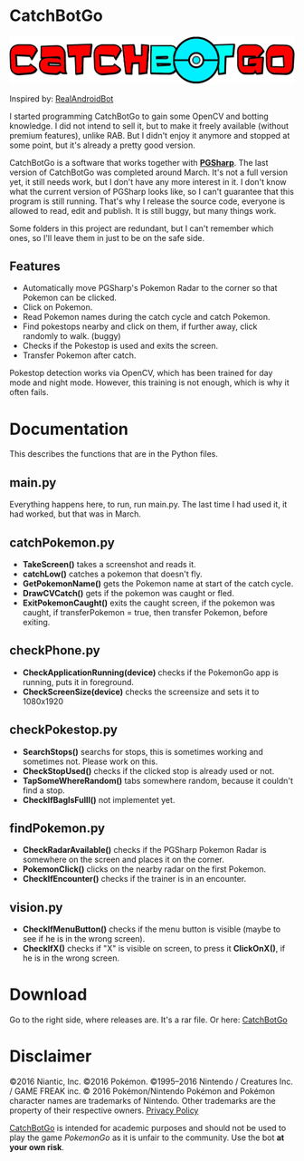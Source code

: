 # CatchBotGo


![Logo](https://github.com/Leaderide/CatchBotGo/blob/main/templates/picture.ico)

Inspired by: [RealAndroidBot](https://github.com/MerlionRock/RealAndroidBot)

I started programming CatchBotGo to gain some OpenCV and botting knowledge.
I did not intend to sell it, but to make it freely available (without premium features), unlike RAB.
But I didn't enjoy it anymore and stopped at some point, but it's already a pretty good version.

CatchBotGo is a software that works together with [**PGSharp**](https://www.pgsharp.com/). 
The last version of CatchBotGo was completed around March. 
It's not a full version yet, it still needs work, but I don't have any more interest in it.
I don't know what the current version of PGSharp looks like, 
so I can't guarantee that this program is still running.
That's why I release the source code, everyone is allowed to read, edit and publish.
It is still buggy, but many things work.

Some folders in this project are redundant, but I can't remember which ones, 
so I'll leave them in just to be on the safe side.

## Features
  * Automatically move PGSharp's Pokemon Radar to the corner so that Pokemon can be clicked.
  * Click on Pokemon.
  * Read Pokemon names during the catch cycle and catch Pokemon.
  * Find pokestops nearby and click on them, if further away, click randomly to walk. (buggy)
  * Checks if the Pokestop is used and exits the screen.
  * Transfer Pokemon after catch.

  
  
  Pokestop detection works via OpenCV, which has been trained for day mode and night mode. 
  However, this training is not enough, which is why it often fails.
 
 # Documentation
 This describes the functions that are in the Python files.
  ## main.py
  Everything happens here, to run, run main.py. The last time I had used it, it had worked, but that was in March.
  ## catchPokemon.py
  * **TakeScreen()** takes a screenshot and reads it.
  * **catchLow()** catches a pokemon that doesn't fly.
  * **GetPokemonName()** gets the Pokemon name at start of the catch cycle.
  * **DrawCVCatch()** gets if the pokemon was caught or fled.
  * **ExitPokemonCaught()** exits the caught screen, if the pokemon was caught, if transferPokemon = true, then transfer Pokemon, before exiting.
  ## checkPhone.py
  * **CheckApplicationRunning(device)** checks if the PokemonGo app is running, puts it in foreground.
  * **CheckScreenSize(device)** checks the screensize and sets it to 1080x1920
  ## checkPokestop.py
  * **SearchStops()** searchs for stops, this is sometimes working and sometimes not. Please work on this.
  * **CheckStopUsed()** checks if the clicked stop is already used or not.
  * **TapSomeWhereRandom()** tabs somewhere random, because it couldn't find a stop.
  * **CheckIfBagIsFulll()** not implementet yet.
  ## findPokemon.py
  * **CheckRadarAvailable()** checks if the PGSharp Pokemon Radar is somewhere on the screen and places it on the corner.
  * **PokemonClick()** clicks on the nearby radar on the first Pokemon.
  * **CheckIfEncounter()** checks if the trainer is in an encounter.
  ## vision.py
  * **CheckIfMenuButton()** checks if the menu button is visible (maybe to see if he is in the wrong screen).
  * **CheckIfX()** checks if "X" is visible on screen, to press it **ClickOnX()**, if he is in the wrong screen.

# Download
Go to the right side, where releases are. It's a rar file.
Or here: [CatchBotGo](https://github.com/Leaderide/CatchBotGo/releases/tag/v0.2)
# Disclaimer
©2016 Niantic, Inc. ©2016 Pokémon. ©1995–2016 Nintendo / Creatures Inc. / GAME FREAK inc. © 2016 Pokémon/Nintendo Pokémon and Pokémon character names are trademarks of Nintendo. Other trademarks are the property of their respective owners.
[Privacy Policy](http://www.pokemon.com/us/privacy-policy/)

[CatchBotGo](https://github.com/Leaderide/CatchBotGo) is intended for academic purposes and should not be used to play the game *PokemonGo* as it is unfair to the community. Use the bot **at your own risk**.
